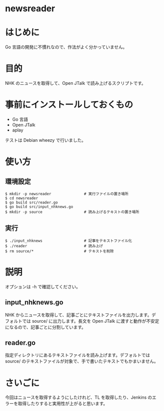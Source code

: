 newsreader
==========

# はじめに
Go 言語の開発に不慣れなので、作法がよく分かっていません。

# 目的
NHK のニュースを取得して、Open JTalk で読み上げるスクリプトです。

# 事前にインストールしておくもの
* Go 言語
* Open JTalk
* aplay

テストは Debian wheezy で行いました。

# 使い方
## 環境設定
    $ mkdir -p newsreader				# 実行ファイルの置き場所
    $ cd newsreader
    $ go build src/reader.go
    $ go build src/input_nhknews.go
    $ mkdir -p source					# 読み上げるテキストの置き場所

## 実行
    $ ./input_nhknews					# 記事をテキストファイル化
    $ ./reader							# 読み上げ
	$ rm source/*						# テキストを削除

# 説明
オプションは -h で確認してください。

## input_nhknews.go
NHK からニュースを取得して、記事ごとにテキストファイルを出力します。デフォルトでは source/ に出力します。長文を Open JTalk に渡すと動作が不安定になるので、記事ごとに分割しています。

## reader.go
指定ディレクトリにあるテキストファイルを読み上げます。デフォルトでは source/ のテキストファイルが対象で、手で書いたテキストでもかまいません。


# さいごに
今回はニュースを取得するようにしたけれど、TL を取得したり、Jenkins のエラーを取得したりすると実用性が上がると思います。



